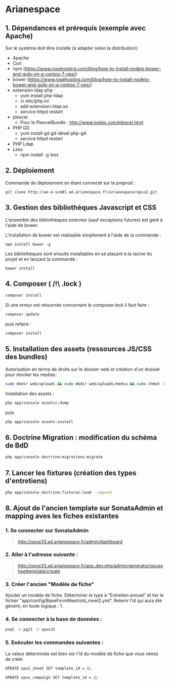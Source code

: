 # Arianespace



## 1. Dépendances et prérequis (exemple avec Apache)

Sur le système doit être installé (à adapter selon la distribution):
* Apache
* Curl
* npm (https://www.rosehosting.com/blog/how-to-install-nodejs-bower-and-gulp-on-a-centos-7-vps/)
* bower (https://www.rosehosting.com/blog/how-to-install-nodejs-bower-and-gulp-on-a-centos-7-vps/)
* extension ldap php
    * yum install php-ldap
    * vi /etc/php.ini
    * add extension=ldap.so
    * service httpd restart
* plexcel
    * Pour le PlexcelBundle :  http://www.ioplex.com/plexcel.html
* PHP GD
    * yum install gd gd-devel php-gd
    * service httpd restart
* PHP Ldap
* Less
    * npm install -g less

## 2. Déploiement

Commande de déploiement en étant connecté sur la preprod :

    git clone http://ae-e-scm01.ad.arianespace.fr/arianespace/opus2.git

## 3. Gestion des bibliothèques Javascript et CSS

L'ensemble des bibliothèques externes (sauf exceptions futures) est géré à
l'aide de bower.

L'installation de bower est réalisable simplement à l'aide de la commande :

    npm install bower -g

Les bibliothèques sont ensuite installables en se plaçant à la racine du
projet et en lançant la commande :

    bower install
    
## 4. Composer ( /!\ .lock )

```sh
composer install
```

Si une erreur est retournée concernant le composer.lock il faut faire :

```sh
composer update
```

puis refaire :

```sh
composer install
```

## 5. Installation des assets (ressources JS/CSS des bundles)

Autorisation en terme de droits sur le dossier web et création d'un dossier pour stocker les medias.

```sh
sudo mkdir web/uploads && sudo mkdir web/uploads/media && sudo chmod -R 777 web
```
Installation des assets : 
```sh
php app/console assetic:dump
```
puis

```sh
php app/console assets:install
```

## 6. Doctrine Migration : modification du schéma de BdD

```sh
php app/console doctrine:migrations:migrate
```
## 7. Lancer les fixtures (création des types d'entretiens)

```sh
php app/console doctrine:fixtures:load --append
```
## 8. Ajout de l'ancien template sur SonataAdmin et mapping aves les fiches existantes

### 1. Se connecter sur SonataAdmin

 >http://opus33.ad.arianespace.fr/admin/dashboard

### 2. Aller à l'adresse suivante : 
   > http://opus33.ad.arianespace.fr/app_dev.php/admin/generator/opussheettemplate/create
   
### 3. Créer l'ancien "Modèle de fiche" 

Ajouter un modèle de fiche.
Déterminer le type à “Entretien annuel” et lier le fichier "app/config/BaseFormMeet/old_meet2.yml”. Retenir l’id qui aura été généré, en toute logique : 1.

### 4.  Se connecter à la base de données :
```sh
psql -h pg21 -U opus32
```
### 5. Exécuter les commandes suivantes :
La valeur déterminée est bien sûr l'id du modèle de fiche que vous venez de créer.
```sh
UPDATE opus_sheet SET template_id = 1;
```
```sh
UPDATE opus_campaign SET template_id = 1;
```